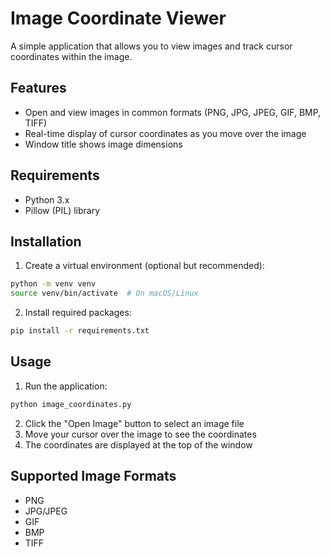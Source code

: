 # Image Coordinate Viewer

A simple application that allows you to view images and track cursor coordinates within the image.

## Features
- Open and view images in common formats (PNG, JPG, JPEG, GIF, BMP, TIFF)
- Real-time display of cursor coordinates as you move over the image
- Window title shows image dimensions

## Requirements
- Python 3.x
- Pillow (PIL) library

## Installation

1. Create a virtual environment (optional but recommended):
```bash
python -m venv venv
source venv/bin/activate  # On macOS/Linux
```

2. Install required packages:
```bash
pip install -r requirements.txt
```

## Usage

1. Run the application:
```bash
python image_coordinates.py
```

2. Click the "Open Image" button to select an image file
3. Move your cursor over the image to see the coordinates
4. The coordinates are displayed at the top of the window

## Supported Image Formats
- PNG
- JPG/JPEG
- GIF
- BMP
- TIFF 